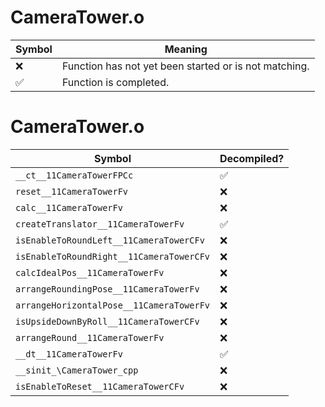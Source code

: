 # CameraTower.o
| Symbol | Meaning 
| ------------- | ------------- 
| :x: | Function has not yet been started or is not matching. 
| :white_check_mark: | Function is completed. 


# CameraTower.o
| Symbol | Decompiled? |
| ------------- | ------------- |
| `__ct__11CameraTowerFPCc` | :white_check_mark: |
| `reset__11CameraTowerFv` | :x: |
| `calc__11CameraTowerFv` | :x: |
| `createTranslator__11CameraTowerFv` | :white_check_mark: |
| `isEnableToRoundLeft__11CameraTowerCFv` | :x: |
| `isEnableToRoundRight__11CameraTowerCFv` | :x: |
| `calcIdealPos__11CameraTowerFv` | :x: |
| `arrangeRoundingPose__11CameraTowerFv` | :x: |
| `arrangeHorizontalPose__11CameraTowerFv` | :x: |
| `isUpsideDownByRoll__11CameraTowerCFv` | :x: |
| `arrangeRound__11CameraTowerFv` | :x: |
| `__dt__11CameraTowerFv` | :white_check_mark: |
| `__sinit_\CameraTower_cpp` | :x: |
| `isEnableToReset__11CameraTowerCFv` | :x: |
